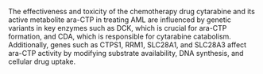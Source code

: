 The effectiveness and toxicity of the chemotherapy drug cytarabine and its active metabolite ara-CTP in treating AML are influenced by genetic variants in key enzymes such as DCK, which is crucial for ara-CTP formation, and CDA, which is responsible for cytarabine catabolism. Additionally, genes such as CTPS1, RRM1, SLC28A1, and SLC28A3 affect ara-CTP activity by modifying substrate availability, DNA synthesis, and cellular drug uptake.